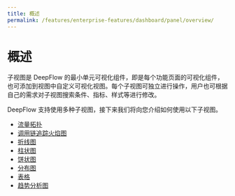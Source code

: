 ```yaml
---
title: 概述
permalink: /features/enterprise-features/dashboard/panel/overview/
---
```


# 概述

子视图是 DeepFlow 的最小单元可视化组件，即是每个功能页面的可视化组件，也可添加到视图中自定义可视化视图。每个子视图可独立进行操作，用户也可根据自己的需求对子视图搜索条件、指标、样式等进行修改。

DeepFlow 支持使用多种子视图，接下来我们将向您介绍如何使用以下子视图。

- [流量拓扑](./topology/)
- [调用链追踪火焰图](./flame/)
- [折线图](./line/)
- [柱状图](./bar/)
- [饼状图](./pie/)
- [分布图](./histogram/)
- [表格](./table/)
- [趋势分析图](./trend/)
